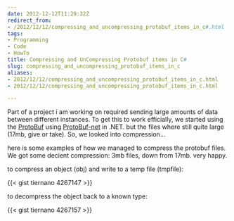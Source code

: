 ```yaml
---
date: 2012-12-12T11:29:32Z
redirect_from:
- /2012/12/12/compressing_and_uncompressing_protobuf_items_in_c#.html
tags:
- Programming
- Code
- HowTo
title: Compressing and UnCompressing Protobuf items in C#
slug: compressing_and_uncompressing_protobuf_items_in_c
aliases:
- 2012/12/12/compressing_and_uncompressing_protobuf_items_in_c.html
- 2012/12/12/compressing_and_uncompressing_protobuf_items_in_c.html

---
```

 
 

Part of a project i am working on required sending large amounts of data between different instances. To get this to work efficially, we started using the [ProtoBuf][1] using [ProtoBuf-net][2] in .NET. but the files where still quite large (17mb, give or take). So, we looked into compression...

here is some examples of how we managed to compress the protobuf files. We got some decient compression: 3mb files, down from 17mb. very happy.

to compress an object (obj) and write to a temp file (tmpfile):


{{< gist tiernano 4267147 >}}


to decompress the object back to a known type:

{{< gist tiernano 4267157 >}}


[1]:http://code.google.com/p/protobuf/
[2]:http://code.google.com/p/protobuf-net/
